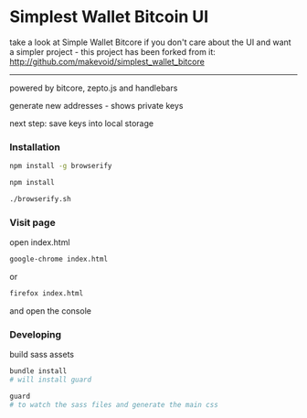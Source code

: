 # Simplest Wallet Bitcoin UI

take a look at Simple Wallet Bitcore if you don't care about the UI and want a simpler project - this project has been forked from it: http://github.com/makevoid/simplest_wallet_bitcore

---

powered by bitcore, zepto.js and handlebars

generate new addresses - shows private keys

next step: save keys into local storage

### Installation

```sh
npm install -g browserify
```

```sh
npm install
```

```sh
./browserify.sh
```

### Visit page

open index.html

```sh
google-chrome index.html
```

or

```sh
firefox index.html
```

and open the console


### Developing

build sass assets

```rb
bundle install
# will install guard

guard
# to watch the sass files and generate the main css
```
